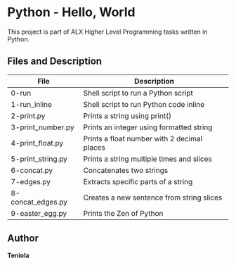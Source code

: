 # Python - Hello, World

This project is part of ALX Higher Level Programming tasks written in Python.

## Files and Description
| File | Description |
|------|-------------|
| 0-run | Shell script to run a Python script |
| 1-run_inline | Shell script to run Python code inline |
| 2-print.py | Prints a string using print() |
| 3-print_number.py | Prints an integer using formatted string |
| 4-print_float.py | Prints a float number with 2 decimal places |
| 5-print_string.py | Prints a string multiple times and slices |
| 6-concat.py | Concatenates two strings |
| 7-edges.py | Extracts specific parts of a string |
| 8-concat_edges.py | Creates a new sentence from string slices |
| 9-easter_egg.py | Prints the Zen of Python |

## Author
**Teniola**
